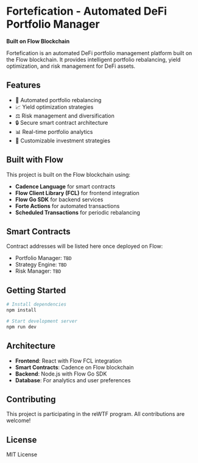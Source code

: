 # Fortefication - Automated DeFi Portfolio Manager

**Built on Flow Blockchain**

Fortefication is an automated DeFi portfolio management platform built on the Flow blockchain. It provides intelligent portfolio rebalancing, yield optimization, and risk management for DeFi assets.

## Features

- 🔄 Automated portfolio rebalancing
- 📈 Yield optimization strategies
- ⚖️ Risk management and diversification
- 🔒 Secure smart contract architecture
- 📊 Real-time portfolio analytics
- 🎯 Customizable investment strategies

## Built with Flow

This project is built on the Flow blockchain using:
- **Cadence Language** for smart contracts
- **Flow Client Library (FCL)** for frontend integration
- **Flow Go SDK** for backend services
- **Forte Actions** for automated transactions
- **Scheduled Transactions** for periodic rebalancing

## Smart Contracts

Contract addresses will be listed here once deployed on Flow:
- Portfolio Manager: `TBD`
- Strategy Engine: `TBD`
- Risk Manager: `TBD`

## Getting Started

```bash
# Install dependencies
npm install

# Start development server
npm run dev
```

## Architecture

- **Frontend**: React with Flow FCL integration
- **Smart Contracts**: Cadence on Flow blockchain
- **Backend**: Node.js with Flow Go SDK
- **Database**: For analytics and user preferences

## Contributing

This project is participating in the reWTF program. All contributions are welcome!

## License

MIT License